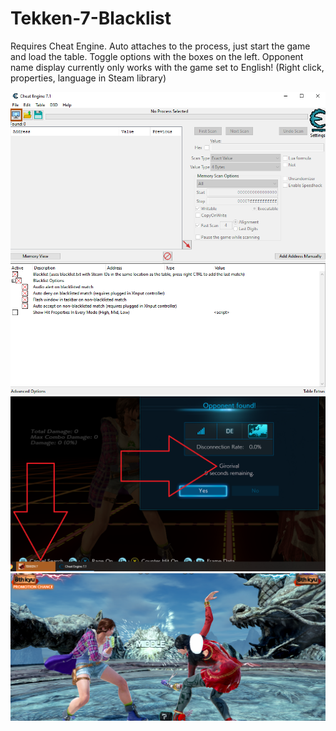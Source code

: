 # Tekken-7-Blacklist

Requires Cheat Engine. Auto attaches to the process, just start the game and load the table. Toggle options with the boxes on the left.
Opponent name display currently only works with the game set to English! (Right click, properties, language in Steam library)

![1](https://github.com/BuffJulia/Tekken-7-Blacklist/blob/main/1.png)
![2](https://github.com/BuffJulia/Tekken-7-Blacklist/blob/main/2.png)
![3](https://github.com/BuffJulia/Tekken-7-Blacklist/blob/main/3.png)
